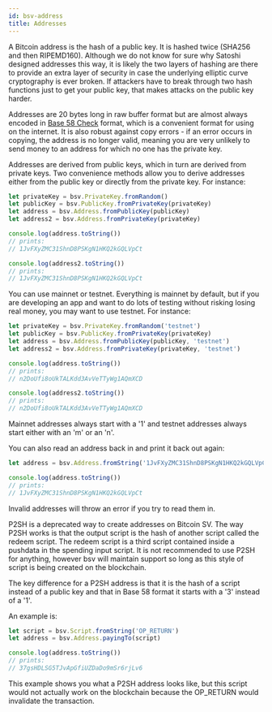```yaml
---
id: bsv-address
title: Addresses
---
```


A Bitcoin address is the hash of a public key. It is hashed twice (SHA256 and
then RIPEMD160). Although we do not know for sure why Satoshi designed addresses
this way, it is likely the two layers of hashing are there to provide an extra
layer of security in case the underlying elliptic curve cryptography is ever
broken. If attackers have to break through two hash functions just to get your
public key, that makes attacks on the public key harder.

Addresses are 20 bytes long in raw buffer format but are almost always encoded
in [Base 58 Check](./bsv-base58.md) format, which is a convenient format for
using on the internet. It is also robust against copy errors - if an error
occurs in copying, the address is no longer valid, meaning you are very unlikely
to send money to an address for which no one has the private key.

Addresses are derived from public keys, which in turn are derived from private
keys. Two convenience methods allow you to derive addresses either from the
public key or directly from the private key. For instance:

```javascript
let privateKey = bsv.PrivateKey.fromRandom()
let publicKey = bsv.PublicKey.fromPrivateKey(privateKey)
let address = bsv.Address.fromPublicKey(publicKey)
let address2 = bsv.Address.fromPrivateKey(privateKey)

console.log(address.toString())
// prints:
// 1JvFXyZMC31ShnD8PSKgN1HKQ2kGQLVpCt

console.log(address2.toString())
// prints:
// 1JvFXyZMC31ShnD8PSKgN1HKQ2kGQLVpCt
```

You can use mainnet or testnet. Everything is mainnet by default, but if you are
developing an app and want to do lots of testing without risking losing real
money, you may want to use testnet. For instance:

```javascript
let privateKey = bsv.PrivateKey.fromRandom('testnet')
let publicKey = bsv.PublicKey.fromPrivateKey(privateKey)
let address = bsv.Address.fromPublicKey(publicKey, 'testnet')
let address2 = bsv.Address.fromPrivateKey(privateKey, 'testnet')

console.log(address.toString())
// prints:
// n2DoUfi8oUkTALKdd3AvVeTTyWg1AQmXCD

console.log(address2.toString())
// prints:
// n2DoUfi8oUkTALKdd3AvVeTTyWg1AQmXCD
```

Mainnet addresses always start with a '1' and testnet addresses always start
either with an 'm' or an 'n'.

You can also read an address back in and print it back out again:
```javascript
let address = bsv.Address.fromString('1JvFXyZMC31ShnD8PSKgN1HKQ2kGQLVpCt')

console.log(address.toString())
// prints:
// 1JvFXyZMC31ShnD8PSKgN1HKQ2kGQLVpCt
```

Invalid addresses will throw an error if you try to read them in.

P2SH is a deprecated way to create addresses on Bitcoin SV. The way P2SH works
is that the output script is the hash of another script called the redeem
script. The redeem script is a third script contained inside a pushdata in the
spending input script. It is not recommended to use P2SH for anything, however
bsv will maintain support so long as this style of script is being created on
the blockchain.

The key difference for a P2SH address is that it is the hash of a script instead
of a public key and that in Base 58 format it starts with a '3' instead of a
'1'.

An example is:

```javascript
let script = bsv.Script.fromString('OP_RETURN')
let address = bsv.Address.payingTo(script)

console.log(address.toString())
// prints:
// 37gsHDLSG5TJvApGfiUZDaDo9mSr6rjLv6
```

This example shows you what a P2SH address looks like, but this script would not
actually work on the blockchain because the OP_RETURN would invalidate the
transaction.
